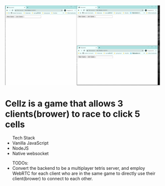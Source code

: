 ![Cellz Demo](CellzDemo.gif)

<h1> Cellz is a game that allows 3 clients(brower) to race to click 5 cells</h1>
<ul>
    Tech Stack
    <li> Vanilla JavaScript</li>
    <li> NodeJS </li>
    <li> Native websocket </li>
</ul>

<ul>
    TODOs:
    <li> Convert the backend to be a multiplayer tetris server, and employ WebRTC for each client who are in the same game to directly use their client(brower) to connect to each other.</li>
</ul>
